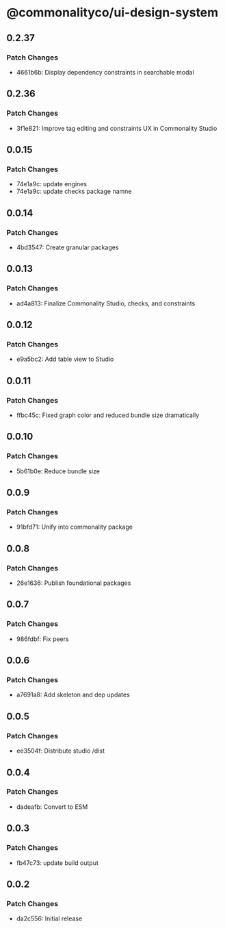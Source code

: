 # @commonalityco/ui-design-system

## 0.2.37

### Patch Changes

- 4661b6b: Display dependency constraints in searchable modal

## 0.2.36

### Patch Changes

- 3f1e821: Improve tag editing and constraints UX in Commonality Studio

## 0.0.15

### Patch Changes

- 74e1a9c: update engines
- 74e1a9c: update checks package namne

## 0.0.14

### Patch Changes

- 4bd3547: Create granular packages

## 0.0.13

### Patch Changes

- ad4a813: Finalize Commonality Studio, checks, and constraints

## 0.0.12

### Patch Changes

- e9a5bc2: Add table view to Studio

## 0.0.11

### Patch Changes

- ffbc45c: Fixed graph color and reduced bundle size dramatically

## 0.0.10

### Patch Changes

- 5b61b0e: Reduce bundle size

## 0.0.9

### Patch Changes

- 91bfd71: Unify into commonality package

## 0.0.8

### Patch Changes

- 26e1636: Publish foundational packages

## 0.0.7

### Patch Changes

- 986fdbf: Fix peers

## 0.0.6

### Patch Changes

- a7691a8: Add skeleton and dep updates

## 0.0.5

### Patch Changes

- ee3504f: Distribute studio /dist

## 0.0.4

### Patch Changes

- dadeafb: Convert to ESM

## 0.0.3

### Patch Changes

- fb47c73: update build output

## 0.0.2

### Patch Changes

- da2c556: Initial release
